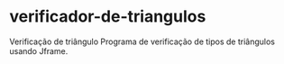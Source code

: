 # verificador-de-triangulos

Verificação de triângulo
Programa de verificação de tipos de triângulos usando Jframe.

